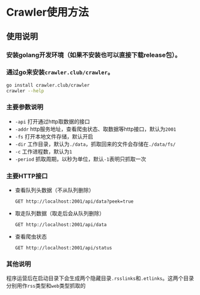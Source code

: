 # Crawler使用方法

## 使用说明

### 安装golang开发环境（如果不安装也可以直接下载release包）。

### 通过go来安装`crawler.club/crawler`。

```sh
go install crawler.club/crawler
crawler --help
```

### 主要参数说明
* `-api` 打开通过http取数据的接口
* `-addr` http服务地址，查看爬虫状态、取数据等http接口，默认为`2001`
* `-fs` 打开本地文件存储，默认开启
* `-dir` 工作目录，默认为`./data`，抓取回来的文件会存储在`./data/fs/`
* `-c` 工作进程数，默认为`1`
* `-period` 抓取周期，以秒为单位，默认`-1`表明只抓取一次

### 主要HTTP接口
* 查看队列头数据（不从队列删除）
    ```
    GET http://localhost:2001/api/data?peek=true
    ```
* 取走队列数据（取走后会从队列删除）
    ```
    GET http://localhost:2001/api/data
    ```
* 查看爬虫状态
    ```
    GET http://localhost:2001/api/status
    ```
### 其他说明
程序运营后在启动目录下会生成两个隐藏目录`.rsslinks`和`.etlinks`。这两个目录分别用作`rss`类型和`web`类型抓取的